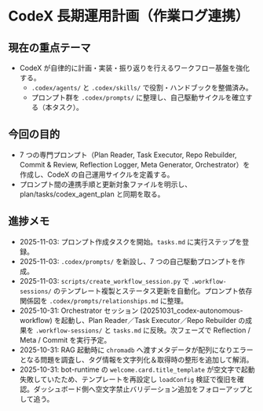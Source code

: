 # CodeX 長期運用計画（作業ログ連携）

## 現在の重点テーマ
- CodeX が自律的に計画・実装・振り返りを行えるワークフロー基盤を強化する。  
  - `.codex/agents/` と `.codex/skills/` で役割・ハンドブックを整備済み。  
  - プロンプト群を `.codex/prompts/` に整理し、自己駆動サイクルを確立する（本タスク）。

## 今回の目的
- 7 つの専門プロンプト（Plan Reader, Task Executor, Repo Rebuilder, Commit & Review, Reflection Logger, Meta Generator, Orchestrator）を作成し、CodeX の自己運用サイクルを定義する。
- プロンプト間の連携手順と更新対象ファイルを明示し、plan/tasks/codex_agent_plan と同期を取る。

## 進捗メモ
- 2025-11-03: プロンプト作成タスクを開始。`tasks.md` に実行ステップを登録。
- 2025-11-03: `.codex/prompts/` を新設し、7 つの自己駆動プロンプトを作成。
- 2025-11-03: `scripts/create_workflow_session.py` で `.workflow-sessions/` のテンプレート複製とステータス更新を自動化。プロンプト依存関係図を `.codex/prompts/relationships.md` に整理。
- 2025-10-31: Orchestrator セッション (20251031_codex-autonomous-workflow) を起動し、Plan Reader／Task Executor／Repo Rebuilder の成果を `.workflow-sessions/` と `tasks.md` に反映。次フェーズで Reflection / Meta / Commit を実行予定。
- 2025-10-31: RAG 起動時に `chromadb` へ渡すメタデータが配列になりエラーとなる問題を調査し、タグ情報を文字列化＆取得時の整形を追加して解消。
- 2025-10-31: bot-runtime の `welcome.card.title_template` が空文字で起動失敗していたため、テンプレートを再設定し `loadConfig` 検証で復旧を確認。ダッシュボード側へ空文字禁止バリデーション追加をフォローアップとして追う。
